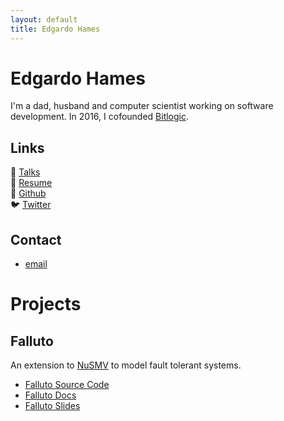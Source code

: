 ```yaml
---
layout: default
title: Edgardo Hames
---
```


# Edgardo Hames

I'm a dad, husband and computer scientist working on software development. In 2016, I cofounded [Bitlogic](https://bitlogic.io).

## Links

🎤 [Talks](https://www.slideshare.net/EdgardoHames/presentations)  
💼 [Resume](https://www.linkedin.com/in/ehames/)  
🐙 [Github](https://github.com/ehames)  
🐦 [Twitter](https://twitter.com/edgardohames)

## Contact

- [email](mailto:ehames@gmail.com) 

# Projects
## Falluto
An extension to [NuSMV](https://nusmv.fbk.eu/index.html) to model fault tolerant systems.

* [Falluto Source Code](https://github.com/ehames/falluto)
* [Falluto Docs](content/Falluto.pdf)
* [Falluto Slides](content/Falluto_slides.pdf)
